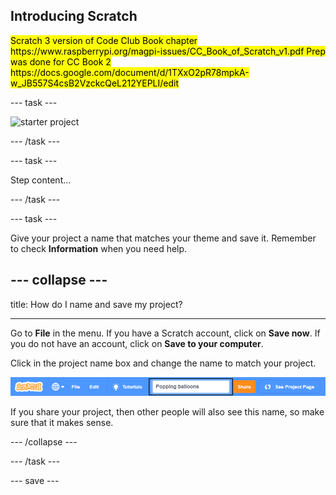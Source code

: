 ## Introducing Scratch

<mark>
Scratch 3 version of Code Club Book chapter
https://www.raspberrypi.org/magpi-issues/CC_Book_of_Scratch_v1.pdf
Prep was done for CC Book 2
https://docs.google.com/document/d/1TXxO2pR78mpkA-w_JB557S4csB2VzckcQeL212YEPLI/edit
</mark>

--- task ---
 
![starter project](images/starter_project.png)

--- /task ---

--- task ---

Step content...

--- /task ---

--- task ---

Give your project a name that matches your theme and save it. Remember to check **Information** when you need help.

--- collapse ---
---

title: How do I name and save my project?

---

Go to **File** in the menu. If you have a Scratch account, click on **Save now**. If you do not have an account, click on **Save to your computer**.

Click in the project name box and change the name to match your project. 

![Project name highlighted](images/change-project-name.png)

If you share your project, then other people will also see this name, so make sure that it makes sense. 

--- /collapse --- 

--- /task ---

--- save ---
